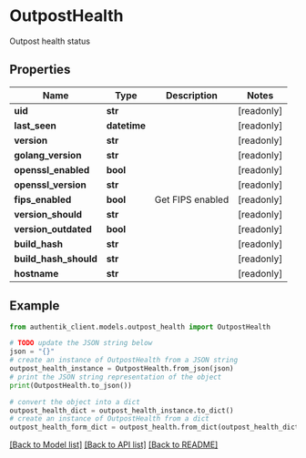 # OutpostHealth

Outpost health status

## Properties

Name | Type | Description | Notes
------------ | ------------- | ------------- | -------------
**uid** | **str** |  | [readonly] 
**last_seen** | **datetime** |  | [readonly] 
**version** | **str** |  | [readonly] 
**golang_version** | **str** |  | [readonly] 
**openssl_enabled** | **bool** |  | [readonly] 
**openssl_version** | **str** |  | [readonly] 
**fips_enabled** | **bool** | Get FIPS enabled | [readonly] 
**version_should** | **str** |  | [readonly] 
**version_outdated** | **bool** |  | [readonly] 
**build_hash** | **str** |  | [readonly] 
**build_hash_should** | **str** |  | [readonly] 
**hostname** | **str** |  | [readonly] 

## Example

```python
from authentik_client.models.outpost_health import OutpostHealth

# TODO update the JSON string below
json = "{}"
# create an instance of OutpostHealth from a JSON string
outpost_health_instance = OutpostHealth.from_json(json)
# print the JSON string representation of the object
print(OutpostHealth.to_json())

# convert the object into a dict
outpost_health_dict = outpost_health_instance.to_dict()
# create an instance of OutpostHealth from a dict
outpost_health_form_dict = outpost_health.from_dict(outpost_health_dict)
```
[[Back to Model list]](../README.md#documentation-for-models) [[Back to API list]](../README.md#documentation-for-api-endpoints) [[Back to README]](../README.md)


